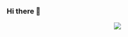 ### Hi there 👋
<p class="aligncenter">
<img src="https://media.giphy.com/media/xT9IgG50Fb7Mi0prBC/giphy.gif"/>
</p>

<style>
.aligncenter {
    text-align: center;
}
</style>


